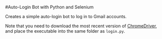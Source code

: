 #Auto-Login Bot with Python and Selenium

Creates a simple auto-login bot to log in to Gmail accounts.

Note that you need to download the most recent version of [ChromeDriver](https://sites.google.com/a/chromium.org/chromedriver/), and place the executable into the same folder as `login.py`.
